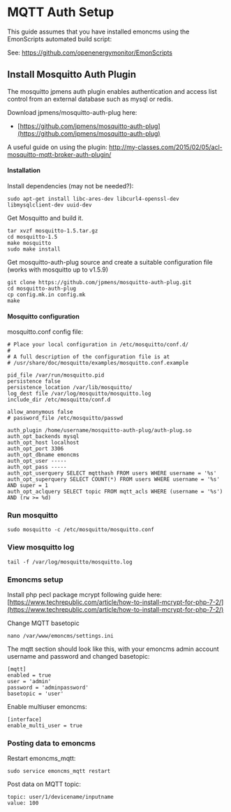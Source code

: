 # MQTT Auth Setup

This guide assumes that you have installed emoncms using the EmonScripts automated build script:

See: https://github.com/openenergymonitor/EmonScripts

## Install Mosquitto Auth Plugin

The mosquitto jpmens auth plugin enables authentication and access list control from an external database such as mysql or redis.

Download jpmens/mosquitto-auth-plug here:

- [https://github.com/jpmens/mosquitto-auth-plug](https://github.com/jpmens/mosquitto-auth-plug)

A useful guide on using the plugin: http://my-classes.com/2015/02/05/acl-mosquitto-mqtt-broker-auth-plugin/

#### Installation

Install dependencies (may not be needed?):

    sudo apt-get install libc-ares-dev libcurl4-openssl-dev libmysqlclient-dev uuid-dev
    
Get Mosquitto and build it.

    tar xvzf mosquitto-1.5.tar.gz
    cd mosquitto-1.5
    make mosquitto
    sudo make install
    
Get mosquitto-auth-plug source and create a suitable configuration file (works with mosquitto up to v1.5.9)

    git clone https://github.com/jpmens/mosquitto-auth-plug.git
    cd mosquitto-auth-plug
    cp config.mk.in config.mk
    make

#### Mosquitto configuration

mosquitto.conf config file:

    # Place your local configuration in /etc/mosquitto/conf.d/
    #
    # A full description of the configuration file is at
    # /usr/share/doc/mosquitto/examples/mosquitto.conf.example

    pid_file /var/run/mosquitto.pid
    persistence false
    persistence_location /var/lib/mosquitto/
    log_dest file /var/log/mosquitto/mosquitto.log
    include_dir /etc/mosquitto/conf.d

    allow_anonymous false
    # password_file /etc/mosquitto/passwd

    auth_plugin /home/username/mosquitto-auth-plug/auth-plug.so
    auth_opt_backends mysql
    auth_opt_host localhost
    auth_opt_port 3306
    auth_opt_dbname emoncms
    auth_opt_user -----
    auth_opt_pass -----
    auth_opt_userquery SELECT mqtthash FROM users WHERE username = '%s'
    auth_opt_superquery SELECT COUNT(*) FROM users WHERE username = '%s' AND super = 1
    auth_opt_aclquery SELECT topic FROM mqtt_acls WHERE (username = '%s') AND (rw >= %d)
    
### Run mosquitto

    sudo mosquitto -c /etc/mosquitto/mosquitto.conf
    
### View mosquitto log

    tail -f /var/log/mosquitto/mosquitto.log
    
### Emoncms setup

Install php pecl package mcrypt following guide here: 
[https://www.techrepublic.com/article/how-to-install-mcrypt-for-php-7-2/](https://www.techrepublic.com/article/how-to-install-mcrypt-for-php-7-2/)

Change MQTT basetopic

    nano /var/www/emoncms/settings.ini
    
The mqtt section should look like this, with your emoncms admin account username and password and changed basetopic:
    
    [mqtt]
    enabled = true
    user = 'admin'
    password = 'adminpassword'
    basetopic = 'user'
    
Enable multiuser emoncms:

    [interface]
    enable_multi_user = true
    
### Posting data to emoncms

Restart emoncms_mqtt:

    sudo service emoncms_mqtt restart
    
Post data on MQTT topic:

    topic: user/1/devicename/inputname 
    value: 100
